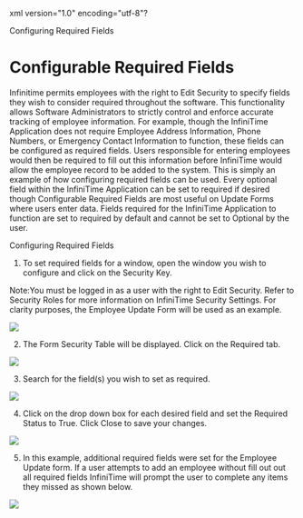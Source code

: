 xml version="1.0" encoding="utf-8"?





Configuring Required Fields




# Configurable Required Fields

Infinitime permits employees with the right to Edit Security to specify fields they wish to consider required throughout the software. This functionality allows Software Administrators to strictly control and enforce accurate tracking of employee information. For example, though the InfiniTime Application does not require Employee Address Information, Phone Numbers, or Emergency Contact Information to function, these fields can be configured as required fields. Users responsible for entering employees would then be required to fill out this information before InfiniTime would allow the employee record to be added to the system. This is simply an example of how configuring required fields can be used. Every optional field within the InfiniTime Application can be set to required if desired though Configurable Required Fields are most useful on Update Forms where users enter data. Fields required for the InfiniTime Application to function are set to required by default and cannot be set to Optional by the user.

Configuring Required Fields

1. To set required fields for a window, open the window you wish to configure and click on the Security Key.

Note:You must be logged in as a user with the right to Edit Security. Refer to Security Roles for more information on InfiniTime Security Settings. For clarity purposes, the Employee Update Form will be used as an example.

![](/img/image-404.png)

2. The Form Security Table will be displayed. Click on the Required tab.

![](/img/image-404.png)

3. Search for the field(s) you wish to set as required.

![](/img/image-404.png)

4. Click on the drop down box for each desired field and set the Required Status to True. Click Close to save your changes.

![](/img/image-404.png)

5. In this example, additional required fields were set for the Employee Update form. If a user attempts to add an employee without fill out out all required fields InfiniTime will prompt the user to complete any items they missed as shown below.

![](/img/image-404.png)